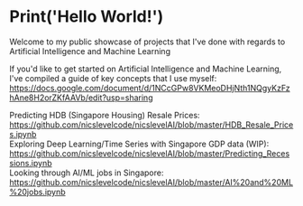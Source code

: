 # Print('Hello World!')

Welcome to my public showcase of projects that I've done with regards to Artificial Intelligence and Machine Learning

If you'd like to get started on Artificial Intelligence and Machine Learning, I've compiled a guide of key concepts that I use myself:
https://docs.google.com/document/d/1NCcGPw8VKMeoDHjNth1NQgyKzFzhAne8H2orZKfAAVb/edit?usp=sharing

Predicting HDB (Singapore Housing) Resale Prices: https://github.com/nicslevelcode/nicslevelAI/blob/master/HDB_Resale_Prices.ipynb
<br>Exploring Deep Learning/Time Series with Singapore GDP data (WIP): https://github.com/nicslevelcode/nicslevelAI/blob/master/Predicting_Recessions.ipynb
<br>Looking through AI/ML jobs in Singapore: https://github.com/nicslevelcode/nicslevelAI/blob/master/AI%20and%20ML%20jobs.ipynb


